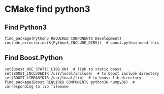 CMake find python3
===

Find Python3
---
    find_package(Python3 REQUIRED CONPONENTS Development)
    include_directories(${Python3_INCLUDE_DIRS})  # boost.python need this
   
Find Boost.Python
---
    set(Boost_USE_STATIC_LIBS ON)  # link to static boost
    set(BOOST_INCLUDEDIR /usr/local/include)  # to boost include directory
    set(BOOST_LIBRARYDIR /usr/local/lib)  # to boost lib directory
    find_package(Boost REQUIRED COMPONENTS python36 numpy36)  # corresponding to lib filename

